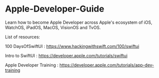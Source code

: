 # Apple-Developer-Guide
Learn how to become Apple Developer across Apple's ecosystem of iOS, WatchOS, iPadOS, MacOS, VisionOS and TvOS.

List of resources:

100 DaysOfSwiftUI : https://www.hackingwithswift.com/100/swiftui

Intro to SwiftUI : https://developer.apple.com/tutorials/swiftui

Apple Developer Training : https://developer.apple.com/tutorials/app-dev-training

